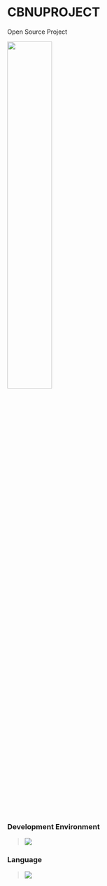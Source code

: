 # CBNUPROJECT
Open Source Project



<img src="https://search.pstatic.net/common/?src=http%3A%2F%2Fblogfiles.naver.net%2FMjAyMzAzMjlfMTgx%2FMDAxNjgwMDY1MzU0MDMx.H9vfNIS_h1gKOvTiqoqnnoHXEom4XkCZpnorF6OHtX0g.eMf6WaziRSeX84lrCecURwrijaqHp7A8jvVeDE1-1g4g.PNG.daeguart3%2Fimage.png&type=a340" width="45%" height="45%" />





### Development Environment


 ><img src="https://img.shields.io/badge/PyCharm-000000?style=flat&logo=PyCharm&logoColor=white"/>


### Language


 ><img src="https://img.shields.io/badge/Python-3776AB?style=flat&logo=Python&logoColor=white"/>
